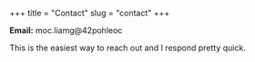 +++
title = "Contact"
slug = "contact"
+++

**Email:** <span class="codedirection" >&#109;&#111;&#099;&#046;&#108;&#105;&#097;&#109;&#103;&#064;&#052;&#050;&#112;&#111;&#104;&#108;&#101;&#111;&#099;</span>

This is the easiest way to reach out and I respond pretty quick.

<script src="https://challenges.cloudflare.com/turnstile/v0/api.js?onload=onloadTurnstileCallback" defer></script>